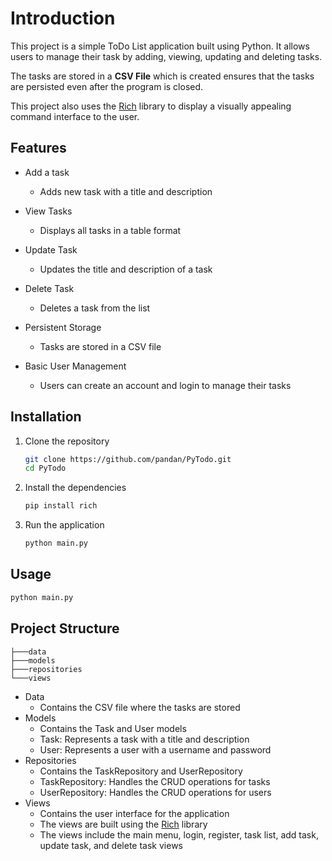 
# Introduction

This project is a simple ToDo List application built using
Python. It allows users to manage their task by adding,
viewing, updating and deleting tasks.

The tasks are stored in a **CSV File** which is created
ensures that the tasks are persisted even after the program
is closed.

This project also uses the [Rich](https://github.com/Textualize/rich) library to display a visually
appealing command interface to the user.



## Features
- Add a task
  - Adds new task with a title and description

- View Tasks
  - Displays all tasks in a table format

- Update Task
  - Updates the title and description of a task

- Delete Task
  - Deletes a task from the list
  
- Persistent Storage
  - Tasks are stored in a CSV file

- Basic User Management
  - Users can create an account and login to manage their tasks


## Installation

1. Clone the repository
   ```bash
   git clone https://github.com/pandan/PyTodo.git
   cd PyTodo
    ```
2. Install the dependencies
    ```bash
    pip install rich
    ```
3. Run the application
   ```bash
   python main.py
   ```

## Usage
```bash
python main.py
```

## Project Structure
```
├───data 
├───models
├───repositories
└───views
```
- Data
  - Contains the CSV file where the tasks are stored
- Models
  - Contains the Task and User models
  - Task: Represents a task with a title and description
  - User: Represents a user with a username and password
- Repositories
  + Contains the TaskRepository and UserRepository
  + TaskRepository: Handles the CRUD operations for tasks
  + UserRepository: Handles the CRUD operations for users
- Views
    - Contains the user interface for the application
    - The views are built using the [Rich](https://github.com/Textualize/rich) library
    - The views include the main menu, login, register, task list, add task, update task, and delete task views